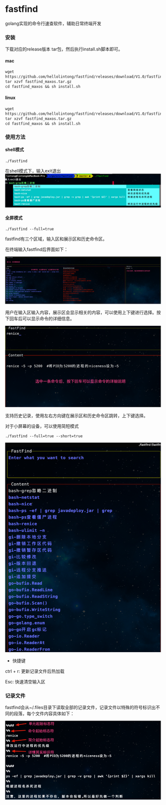 # fastfind
golang实现的命令行速查软件，辅助日常终端开发


### 安装
下载对应的release版本 tar包，然后执行install.sh脚本即可。
#### mac
```shell script
wget https://github.com/hellolintong/fastfind/releases/download/V1.0/fastfind_macos.tar.gz
tar xzvf fastfind_maxos.tar.gz
cd fastfind_maxos && sh install.sh
```

#### linux
```shell script
wget https://github.com/hellolintong/fastfind/releases/download/V1.0/fastfind_linux.tar.gz
tar xzvf fastfind_maxos.tar.gz
cd fastfind_maxos && sh install.sh
```

### 使用方法

#### shell模式
```shell script
./fastfind
```
在shell模式下，输入exit退出
![Xnip2020-08-19_16-28-25.jpg](images/Xnip2020-08-19_16-28-25.jpg)

#### 全屏模式
```shell script
./fastfind --full=true
```
fastfind有三个区域，输入区和展示区和历史命令区。

在终端输入fastfind后界面如下：

![image-20200810150907371](images/image-20200810150907371.png)

用户在输入区输入内容，展示区会显示相关的内容，可以使用上下键进行选择。按下回车后可以显示命令的详细信息。

![image-20200810151100855](images/image-20200810151100855.png)

支持历史记录，使用左右方向键在展示区和历史命令区跳转，上下键选择。


对于小屏幕的设备，可以使用简短模式
```shell script
./fastfind --full=true --short=true
```
![Xnip2020-08-19_16-30-18.jpg](images/Xnip2020-08-19_16-30-18.jpg)



* 快捷键

ctrl + r: 更新记录文件后热加载

Esc: 快速清空输入区


### 记录文件

fastfind会从~/.files目录下读取全部的记录文件，记录文件以特殊的符号标识出不同的段落，每个文件内容具体如下：

![image-20200810151823909](images/image-20200810151823909.png)
